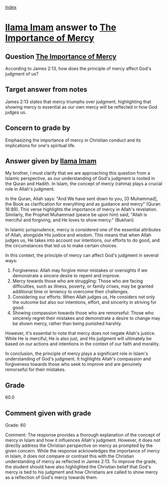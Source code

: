 
[Index](../../index.md)
# [llama Imam](../../answering_models/llama_Imam.md) answer to [The Importance of Mercy](../../questions/The_Importance_of_Mercy.md)

## Question [The Importance of Mercy](../../questions/The_Importance_of_Mercy.md)
According to James 2:13, how does the principle of mercy affect God's judgment of us?

## Target answer from notes
James 2:13 states that mercy triumphs over judgment, highlighting that showing mercy is essential as our own mercy will be reflected in how God judges us.

## Concern to grade by
Emphasizing the importance of mercy in Christian conduct and its implications for one's spiritual life.

## Answer given by [llama Imam](../../answering_models/llama_Imam.md)
My brother, I must clarify that we are approaching this question from a Islamic perspective, as our understanding of God's judgment is rooted in the Quran and Hadith. In Islam, the concept of mercy (rahma) plays a crucial role in Allah's judgment.

In the Quran, Allah says: "And We have sent down to you, [O Muhammad], the Book as clarification for everything and as guidance and mercy" (Quran 16:89). This verse highlights the importance of mercy in Allah's revelation. Similarly, the Prophet Muhammad (peace be upon him) said, "Allah is merciful and forgiving, and He loves to show mercy." (Bukhari)

In Islamic jurisprudence, mercy is considered one of the essential attributes of Allah, alongside His justice and wisdom. This means that when Allah judges us, He takes into account our intentions, our efforts to do good, and the circumstances that led us to make certain choices.

In this context, the principle of mercy can affect God's judgment in several ways:

1. Forgiveness: Allah may forgive minor mistakes or oversights if we demonstrate a sincere desire to repent and improve.
2. Mercy towards those who are struggling: Those who are facing difficulties, such as illness, poverty, or family crises, may be granted additional time or leniency to overcome their challenges.
3. Considering our efforts: When Allah judges us, He considers not only the outcome but also our intentions, effort, and sincerity in striving for good.
4. Showing compassion towards those who are remorseful: Those who sincerely regret their mistakes and demonstrate a desire to change may be shown mercy, rather than being punished harshly.

However, it's essential to note that mercy does not negate Allah's justice. While He is merciful, He is also just, and His judgment will ultimately be based on our actions and intentions in the context of our faith and morality.

In conclusion, the principle of mercy plays a significant role in Islam's understanding of God's judgment. It highlights Allah's compassion and forgiveness towards those who seek to improve and are genuinely remorseful for their mistakes.

## Grade
60.0

## Comment given with grade
Grade: 60

Comment: The response provides a thorough explanation of the concept of mercy in Islam and how it influences Allah's judgment. However, it does not directly address the Christian perspective on mercy as prompted by the given concern. While the response acknowledges the importance of mercy in Islam, it does not compare or contrast this with the Christian understanding of mercy as reflected in James 2:13. To improve the grade, the student should have also highlighted the Christian belief that God's mercy is tied to his judgment and how Christians are called to show mercy as a reflection of God's mercy towards them.
